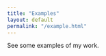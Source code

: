 ```yaml
---
title: "Examples"
layout: default
permalink: "/example.html"
---
```


See some examples of my work.
